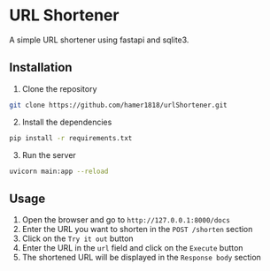 # URL Shortener
A simple URL shortener using fastapi and sqlite3.

## Installation
1. Clone the repository
```bash
git clone https://github.com/hamer1818/urlShortener.git
```
2. Install the dependencies
```bash
pip install -r requirements.txt
```
3. Run the server
```bash
uvicorn main:app --reload
```

## Usage
1. Open the browser and go to `http://127.0.0.1:8000/docs`
2. Enter the URL you want to shorten in the `POST /shorten` section
3. Click on the `Try it out` button
4. Enter the URL in the `url` field and click on the `Execute` button
5. The shortened URL will be displayed in the `Response body` section

